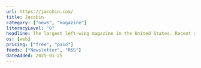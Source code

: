 ```yaml
---
url: https://jacobin.com/
title: Jacobin
category: ["news", "magazine"]
literacyLevel: "0"
headline: The largest left-wing magazine in the United States. Recent articles are free, but reading their archive requires a subscription.
os: [web]
pricing: ["free", "paid"]
feeds: ["Newsletter", "RSS"]
dateAdded: 2025-01-25
---
```

